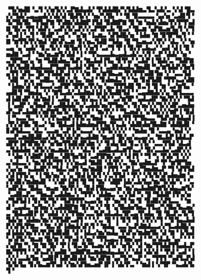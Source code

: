 ▝▜▞▅▟▉▝▃▜▝▞▅▜▞▞▃▛▇▟▄▟▞▝▛▟▟▟█▞▚▜▟▟▆▃▜▃▚▟▞▃▝▞▟▝█▃▞▞▜▟▞▃▄▃▄▟▞▞▟▞▟▝█▟▜▞▞▝▅▞▚▜▙▝▝▝▉▝▉▃▃▃▃▝▄▞▅▝▃▟▊▜▝▜▞▜▙▜▙▝▜▜▄▛▇▝▛▟▇▞▟▟▇▛▐▜▟▝▉▟▇▛▇▝█▝▆▝▅▟▞▟▅▞▛▞▛▜▚▟▇▝█▞▃▜▜▝▟▟▚▝▃▟▚▜▞▃▛▞▞▃▛▜▛▃▙▝▉▃▞▝█▃▆▝▄▛▇▃▅▜▄▜▝▞▜▞▚▟▐▝▃▜▝▝▉▟▛▝▃▞▚▝▚▞▆▝▐▃▆▃▝▟▜▟█▞▅▝▐▟▅▝▇▝▉▜▛▜▄▜▝▝▇▝▆▜▜▞▛▞▆▟▝▟▛▟▚▃▆▝▊▞▅▃▜▟█▝▜▟▄▝█▝▜▃▅▃▞▞▛▞▝▟▃▝▞▝▅▃▄▝▄▝▄▟▞▝▊▃▜▞▞▝▉▜▅▜▝▞▅▜▝▃▞▜▝▛▐▝▉▞▛▃▙▃▞▝▄▟▝▟▐▝▉▝▅▟▇▝▃▟▝▝▆▞▅▃▆▜▞▟▟▝▐▝▝▜▚▃▃▃▙▃▄▟▃▟▞▃▚▜▝▃▛▝▟▟▞▝▅▝▃▜▛▜▄▞▄▝▆▝▜▟▉▟▅▃▜▟▚▝▇▃▙▟▐▜▄▝▊▜▚▞▝▃▙▛▐▝█▟▞▃▝▜▟▛▇▞▛▞▙▟▊▟▄▟▃▃▛▜▄▟▜▃▟▟▝▟▜▃▚▝▃▟▉▟▄▟▃▜▅▟█▝▚▞▆▜▟▟▚▜▅▜▄▜▜▝▟▜▃▝█▞▜▜▟▟▚▟▝▞▝▞▆▝▚▞▆▜▙▃▅▝▛▞▛▜▚▟▊▜▅▝▞▝▃▃▜▟▝▟█▝▚▞▄▝▚▟█▃▝▟▊▞▄▜▃▝▅▟▝▝▊▟▅▟▃▜▝▝▆▝▊▟▜▟▉▝▜▜▚▃▞▟▇▝▐▟▅▞▟▝▟▜▃▃▞▃▟▜▛▝█▜▚▞▛▞▅▝▄▃▜▜▜▟█▝▊▃▜▝█▝▆▝▃▞▆▜▄▝▄▟▊▜▝▜▅▟▄▝▞▝▇▜▃▟▞▃▙▟▆▟▐▟▐▞▙▟▉▜▟▝▝▃▄▟▇▟▞▞▄▝▇▜▃▃▃▟▐▟▊▟▛▝▟▞▆▟▐▝▃▟▄▝▃▝▉▞▄▃▚▜▞▝▃▞▆▜▛▝▄▟▃▟▛▝▇▞▛▞▞▝▜▟▐▝▄▟▛▝▄▜▅▟▜▞▃▟█▟▟▞▚▞▃▟▟▞▅▞▛▜▅▞▚▝▊▞▅▞▞▞▜▞▞▟▛▃▅▟▅▟▚▃▛▃▙▟▊▞▅▛▇▜▄▜▞▝█▞▄▟▝▝▆▞▛▞▝▝▜▃▅▟▚▝▄▜▟▞▞▞▆▛▐▝▉▟▐▝▚▃▃▜▃▝▝▞▚▜▚▃▆▟▚▜▜▞▃▜▅▟▝▝▇▃▙▜▜▝▛▜▙▃▃▝▜▟▚▟▜▟▄▟▐▞▛▞▟▜▙▝▉▃▞▝▆▝█▟▃▟▐▟▅▟▅▟▜▜▄▜▚▃▙▝▟▟▉▟▅▜▙▟▇▝▟▟█▟▊▝▊▟▜▟▃▃▝▟▃▝▃▃▅▝▃▛▐▞▚▃▃▞▝▞▛▜▞▞▞▞▝▝▆▟▅▝▉▝▃▃▄▝▅▟▝▞▃▃▛▃▆▟█▟▉▃▞▟▞▜▞▟▞▟▚▃▟▟▇▝▆▃▟▝█▞▄▞▄▃▄▞▃▝▇▃▙▛▐▟▟▃▛▟▛▛▐▟▜▛▇▞▛▝▅▜▅▜▜▟▊▟▛▟▆▝▞▝▊▟▄▜▟▝▊▃▚▜▞▝▃▃▜▜▟▝▟▃▟▃▜▟▟▟▅▝▟▜▞▞▅▃▆▟▞▞▝▝▟▃▜▝▃▟█▃▟▃▆▜▚▃▞▝▉▞▃▃▙▞▃▟▛▞▞▝▝▟▅▝▞▟▇▛▐▟▉▃▝▟▉▜▅▜▟▝▃▟▜▛▇▞▃▞▝▟▐▜▝▝▜▝▚▝▛▟▞▜▝▞▞▃▚▟▃▃▚▝▆▞▛▟▞▜▜▝▞▞▅▃▟▝▇▟▊▝▟▞▛▞▃▝▇▞▄▟▆▃▛▝▛▝▆▜▛▜▅▞▄▞▅▝▚▃▙▟▛▞▝▜▟▃▚▟▜▝▅▞▆▟█▝▐▜▜▝▃▛▐▃▞▜▅▟▆▃▛▝▜▝▟▜▜▟▞▟▐▜▜▞▄▝▐▝█▞▅▞▚▝▄▝▉▟▐▞▙▜▝▞▃▜▜▟▝▝▛▞▝▞▙▜▞▟▚▟▅▟▆▝▄▞▛▟▊▞▆▟▆▟▊▝▝▞▟▛▐▟▜▝█▝▜▝▇▞▝▟█▛▐▟▞▃▙▜▄▞▆▞▜▞▟▞▚▝▝▃▚▟▛▟▃▝█▟▃▝▅▃▅▝▇▞▛▞▄▝▉▟▐▜▙▃▄▞▅▝▆▞▄▃▙▟▆▛▇▜▞▟▄▃▆▜▞▝▃▟▉▃▛▃▝▜▅▃▛▃▟▟▆▃▚▝▜▜▚▝▟▟▆▃▝▃▚▜▟▝▚▝█▝▜▟▟▛▐▜▚▞▅▞▜▟▜▟▐▝▊▞▜▞▜▞▝▜▟▜▜▜▚▃▄▞▙▝▛▝▅▞▜▝▆▝▊▝▉▟▉▞▟▜▃▃▝▝▆▟▝▃▄▟▃▝▅▜▅▞▞▃▟▟█▛▇▝▉▞▅▝▞▝▉▝▄▜▙▟▅▜▅▃▜▜▃▞▚▜▙▞▙▃▅▞▃▝█▟▃▟▊▛▐▞▚▟▟▝▞▞▜▜▅▞▃▃▜▟▚▟▃▟▃▜▛▃▄▜▚▟▄▝▉▝█▃▛▃▜▞▜▜▟▞▅▝▟▟▅▞▆▞▞▜▜▟▛▃▟▜▝▝▝▞▃▝█▝▐▝▊▜▝▜▝▞▛▞▞▜▝▝▊▜▄▃▙▟▛▞▟▜▞▛▇▃▝▝▇▃▚▛▐▟▆▟▞▟▚▜▝▝▇▟▄▝▃▃▚▃▛▟▇▟▃▃▞▞▜▃▟▟█▞▄▟▐▟▟▞▅▞▛▞▛▟▜▟▉▟▊▝▟▝▐▟▃▞▆▞▅▟▄▝▛▟▚▞▆▟▆▜▙▝▟▝▇▝▐▞▙▟▚▞▟▜▞▝▆▃▆▝█▞▆▝▞▜▚▟▝▞▅▞▝▜▜▃▄▃▜▜▅▞▄▟▝▝▚▞▟▃▙▝▄▞▝▝▝▞▄▛▇▝▚▝▇▝▇▝█▞▝▛▐▝▉▃▜▞▜▃▅▞▟▜▞▝▅▜▞▝▟▝▆▞▜▜▟▟▜▜▄▟▃▛▇▞▜▜▜▝▝▟▚▃▛▞▄▟▇▝▄▟▇▛▇▃▆▟▅▟▄▃▙▞▞▝▟▟▝▟▞▟▝▝▛▟▝▃▟▝▐▞▞▞▃▃▙▜▅▝▄▟▊▛▐▟▛▟▊▟▟▝▆▞▟▛▇▝▄▞▜▞▚▃▛▝▃▝▜▜▜▝▚▟▜▃▛▟▜▞▙▜▄▝▊▞▙▃▆▜▚▟▝▞▆▞▟▜▅▃▅▛▐▛▐▝▟▞▛▃▝▝▆▟▐▝▞▜▛▝▚▃▟▞▙▜▝
